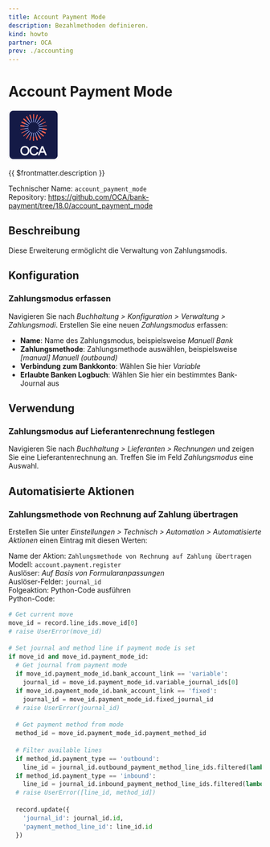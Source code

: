 ```yaml
---
title: Account Payment Mode
description: Bezahlmethoden definieren.
kind: howto
partner: OCA
prev: ./accounting
---
```


# Account Payment Mode

![icon_oca_app](attachments/icon_oca_app.png)

{{ $frontmatter.description }}

Technischer Name: `account_payment_mode`\
Repository: <https://github.com/OCA/bank-payment/tree/18.0/account_payment_mode>

## Beschreibung

Diese Erweiterung ermöglicht die Verwaltung von Zahlungsmodis.

## Konfiguration

### Zahlungsmodus erfassen

Navigieren Sie nach _Buchhaltung > Konfiguration > Verwaltung > Zahlungsmodi_. Erstellen Sie eine neuen _Zahlungsmodus_ erfassen:

- **Name**: Name des Zahlungsmodus, beispielsweise _Manuell Bank_
- **Zahlungsmethode**: Zahlungsmethode auswählen, beispielsweise _\[manual\] Manuell (outbound)_
- **Verbindung zum Bankkonto**: Wählen Sie hier _Variable_
- **Erlaubte Banken Logbuch**: Wählen Sie hier ein bestimmtes Bank-Journal aus

## Verwendung

### Zahlungsmodus auf Lieferantenrechnung festlegen

Navigieren Sie nach _Buchhaltung > Lieferanten > Rechnungen_ und zeigen Sie eine Lieferantenrechnung an. Treffen Sie im Feld _Zahlungsmodus_ eine Auswahl.

## Automatisierte Aktionen

### Zahlungsmethode von Rechnung auf Zahlung übertragen

Erstellen Sie unter _Einstellungen > Technisch > Automation > Automatisierte Aktionen_ einen Eintrag mit diesen Werten:

Name der Aktion: `Zahlungsmethode von Rechnung auf Zahlung übertragen`\
Modell: `account.payment.register`\
Auslöser: _Auf Basis von Formularanpassungen_\
Auslöser-Felder: `journal_id`\
Folgeaktion: Python-Code ausführen\
Python-Code:

```python
# Get current move
move_id = record.line_ids.move_id[0]
# raise UserError(move_id)

# Set journal and method line if payment mode is set
if move_id and move_id.payment_mode_id:
  # Get journal from payment mode
  if move_id.payment_mode_id.bank_account_link == 'variable':
    journal_id = move_id.payment_mode_id.variable_journal_ids[0]
  if move_id.payment_mode_id.bank_account_link == 'fixed':
    journal_id = move_id.payment_mode_id.fixed_journal_id
  # raise UserError(journal_id)

  # Get payment method from mode
  method_id = move_id.payment_mode_id.payment_method_id

  # Filter available lines
  if method_id.payment_type == 'outbound':
    line_id = journal_id.outbound_payment_method_line_ids.filtered(lambda l: l.payment_method_id == method_id)[0]
  if method_id.payment_type == 'inbound':
    line_id = journal_id.inbound_payment_method_line_ids.filtered(lambda l: l.payment_method_id == method_id)[0]
  # raise UserError([line_id, method_id])

  record.update({
    'journal_id': journal_id.id,
    'payment_method_line_id': line_id.id
  })
```
